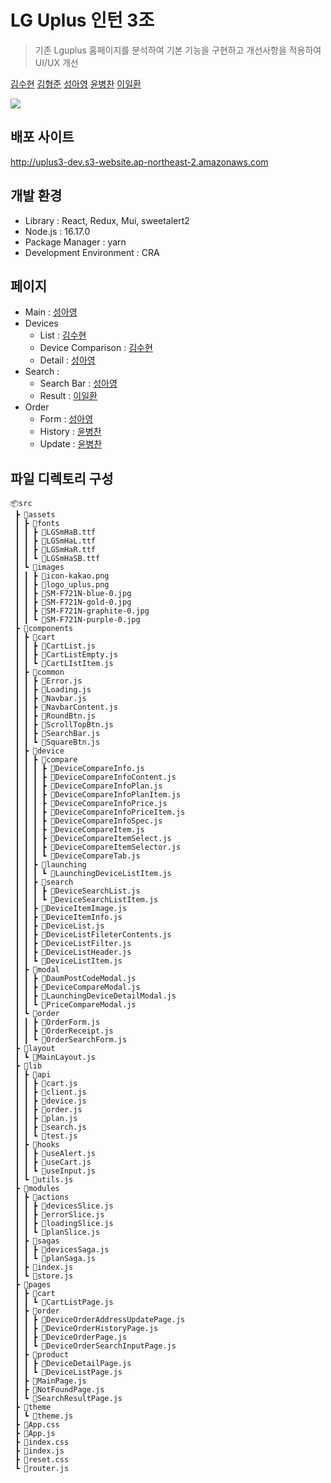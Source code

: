# LG Uplus 인턴 3조
> 기존 Lguplus 홈페이지를 분석하여 기본 기능을 구현하고 개선사항을 적용하여 UI/UX 개선

[김수현](https://github.com/HiBird00) [김형준](https://github.com/hjkim0822) [성아영](https://github.com/Sungayoung) [윤병찬](https://github.com/Chaaany) [이일환](https://github.com/pppp0722)

<a href="https://github.com/uplus-3/backend/graphs/contributors">
  <img src="https://contrib.rocks/image?repo=uplus-3/backend" />
</a>

## 배포 사이트
http://uplus3-dev.s3-website.ap-northeast-2.amazonaws.com


## 개발 환경
- Library : React, Redux, Mui, sweetalert2
- Node.js : 16.17.0
- Package Manager : yarn
- Development Environment : CRA

## 페이지
- Main : [성아영](https://github.com/Sungayoung)
- Devices
  - List : [김수현](https://github.com/HiBird00)
  - Device Comparison : [김수현](https://github.com/HiBird00)
  - Detail : [성아영](https://github.com/Sungayoung)
- Search : 
  - Search Bar : [성아영](https://github.com/Sungayoung)
  - Result : [이일환](https://github.com/pppp0722)
- Order
  - Form : [성아영](https://github.com/Sungayoung)
  - History : [윤병찬](https://github.com/Chaaany)
  - Update : [윤병찬](https://github.com/Chaaany)


## 파일 디렉토리 구성
```
📦src
 ┣ 📂assets
 ┃ ┣ 📂fonts
 ┃ ┃ ┣ 📜LGSmHaB.ttf
 ┃ ┃ ┣ 📜LGSmHaL.ttf
 ┃ ┃ ┣ 📜LGSmHaR.ttf
 ┃ ┃ ┗ 📜LGSmHaSB.ttf
 ┃ ┗ 📂images
 ┃ ┃ ┣ 📜icon-kakao.png
 ┃ ┃ ┣ 📜logo_uplus.png
 ┃ ┃ ┣ 📜SM-F721N-blue-0.jpg
 ┃ ┃ ┣ 📜SM-F721N-gold-0.jpg
 ┃ ┃ ┣ 📜SM-F721N-graphite-0.jpg
 ┃ ┃ ┗ 📜SM-F721N-purple-0.jpg
 ┣ 📂components
 ┃ ┣ 📂cart
 ┃ ┃ ┣ 📜CartList.js
 ┃ ┃ ┣ 📜CartListEmpty.js
 ┃ ┃ ┗ 📜CartLIstItem.js
 ┃ ┣ 📂common
 ┃ ┃ ┣ 📜Error.js
 ┃ ┃ ┣ 📜Loading.js
 ┃ ┃ ┣ 📜Navbar.js
 ┃ ┃ ┣ 📜NavbarContent.js
 ┃ ┃ ┣ 📜RoundBtn.js
 ┃ ┃ ┣ 📜ScrollTopBtn.js
 ┃ ┃ ┣ 📜SearchBar.js
 ┃ ┃ ┗ 📜SquareBtn.js
 ┃ ┣ 📂device
 ┃ ┃ ┣ 📂compare
 ┃ ┃ ┃ ┣ 📜DeviceCompareInfo.js
 ┃ ┃ ┃ ┣ 📜DeviceCompareInfoContent.js
 ┃ ┃ ┃ ┣ 📜DeviceCompareInfoPlan.js
 ┃ ┃ ┃ ┣ 📜DeviceCompareInfoPlanItem.js
 ┃ ┃ ┃ ┣ 📜DeviceCompareInfoPrice.js
 ┃ ┃ ┃ ┣ 📜DeviceCompareInfoPriceItem.js
 ┃ ┃ ┃ ┣ 📜DeviceCompareInfoSpec.js
 ┃ ┃ ┃ ┣ 📜DeviceCompareItem.js
 ┃ ┃ ┃ ┣ 📜DeviceCompareItemSelect.js
 ┃ ┃ ┃ ┣ 📜DeviceCompareItemSelector.js
 ┃ ┃ ┃ ┗ 📜DeviceCompareTab.js
 ┃ ┃ ┣ 📂launching
 ┃ ┃ ┃ ┗ 📜LaunchingDeviceListItem.js
 ┃ ┃ ┣ 📂search
 ┃ ┃ ┃ ┣ 📜DeviceSearchList.js
 ┃ ┃ ┃ ┗ 📜DeviceSearchListItem.js
 ┃ ┃ ┣ 📜DeviceItemImage.js
 ┃ ┃ ┣ 📜DeviceItemInfo.js
 ┃ ┃ ┣ 📜DeviceList.js
 ┃ ┃ ┣ 📜DeviceListFileterContents.js
 ┃ ┃ ┣ 📜DeviceListFilter.js
 ┃ ┃ ┣ 📜DeviceListHeader.js
 ┃ ┃ ┗ 📜DeviceListItem.js
 ┃ ┣ 📂modal
 ┃ ┃ ┣ 📜DaumPostCodeModal.js
 ┃ ┃ ┣ 📜DeviceCompareModal.js
 ┃ ┃ ┣ 📜LaunchingDeviceDetailModal.js
 ┃ ┃ ┗ 📜PriceCompareModal.js
 ┃ ┗ 📂order
 ┃ ┃ ┣ 📜OrderForm.js
 ┃ ┃ ┣ 📜OrderReceipt.js
 ┃ ┃ ┗ 📜OrderSearchForm.js
 ┣ 📂layout
 ┃ ┗ 📜MainLayout.js
 ┣ 📂lib
 ┃ ┣ 📂api
 ┃ ┃ ┣ 📜cart.js
 ┃ ┃ ┣ 📜client.js
 ┃ ┃ ┣ 📜device.js
 ┃ ┃ ┣ 📜order.js
 ┃ ┃ ┣ 📜plan.js
 ┃ ┃ ┣ 📜search.js
 ┃ ┃ ┗ 📜test.js
 ┃ ┣ 📂hooks
 ┃ ┃ ┣ 📜useAlert.js
 ┃ ┃ ┣ 📜useCart.js
 ┃ ┃ ┗ 📜useInput.js
 ┃ ┗ 📜utils.js
 ┣ 📂modules
 ┃ ┣ 📂actions
 ┃ ┃ ┣ 📜devicesSlice.js
 ┃ ┃ ┣ 📜errorSlice.js
 ┃ ┃ ┣ 📜loadingSlice.js
 ┃ ┃ ┗ 📜planSlice.js
 ┃ ┣ 📂sagas
 ┃ ┃ ┣ 📜devicesSaga.js
 ┃ ┃ ┗ 📜planSaga.js
 ┃ ┣ 📜index.js
 ┃ ┗ 📜store.js
 ┣ 📂pages
 ┃ ┣ 📂cart
 ┃ ┃ ┗ 📜CartListPage.js
 ┃ ┣ 📂order
 ┃ ┃ ┣ 📜DeviceOrderAddressUpdatePage.js
 ┃ ┃ ┣ 📜DeviceOrderHistoryPage.js
 ┃ ┃ ┣ 📜DeviceOrderPage.js
 ┃ ┃ ┗ 📜DeviceOrderSearchInputPage.js
 ┃ ┣ 📂product
 ┃ ┃ ┣ 📜DeviceDetailPage.js
 ┃ ┃ ┗ 📜DeviceListPage.js
 ┃ ┣ 📜MainPage.js
 ┃ ┣ 📜NotFoundPage.js
 ┃ ┗ 📜SearchResultPage.js
 ┣ 📂theme
 ┃ ┗ 📜theme.js
 ┣ 📜App.css
 ┣ 📜App.js
 ┣ 📜index.css
 ┣ 📜index.js
 ┣ 📜reset.css
 ┗ 📜router.js
 ```
